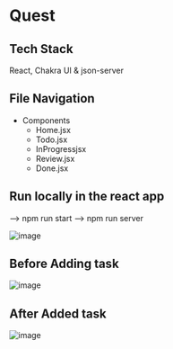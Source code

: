 
# Quest 
## Tech Stack
React, Chakra UI & json-server

## File Navigation
- Components
  - Home.jsx
  - Todo.jsx
  - InProgressjsx
  - Review.jsx
  - Done.jsx
     
## Run locally in the react app
--> npm run start
--> npm run server

![image](https://github.com/kkalyankumar9/quest_test/assets/112814583/21de5f6f-e3f8-4a72-9e98-d329875366b4)

## Before Adding task
![image](https://github.com/kkalyankumar9/quest_test/assets/112814583/be62b1dc-25a4-49c9-8f32-9691f6a97b3e)

## After Added task
![image](https://github.com/kkalyankumar9/quest_test/assets/112814583/f94f5a2b-b882-4486-b2a8-ef0feb312e96)






